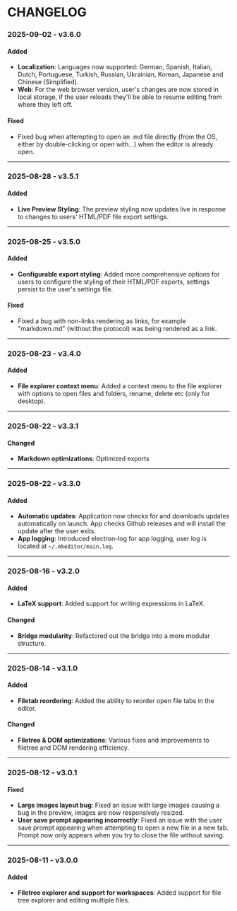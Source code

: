 # CHANGELOG

### 2025-09-02 - v3.6.0


#### Added
- **Localization**: Languages now supported: German, Spanish, Italian, Dutch, Portuguese, Turkish, Russian, Ukrainian, Korean, Japanese and Chinese (Simplified).
- **Web**: For the web browser version, user's changes are now stored in local storage, if the user reloads they'll be able to resume editing from where they left off.

#### Fixed
- Fixed bug when attempting to open an .md file directly (from the OS, either by double-clicking or open with...) when the editor is already open.

---

### 2025-08-28 - v3.5.1

#### Added
- **Live Preview Styling**: The preview styling now updates live in response to changes to users' HTML/PDF file export settings.

---

### 2025-08-25 - v3.5.0

#### Added
- **Configurable export styling**: Added more comprehensive options for users to configure the styling of their HTML/PDF exports, settings persist to the user's settings file.

#### Fixed
- Fixed a bug with non-links rendering as links, for example "markdown.md" (without the protocol) was being rendered as a link.

---

### 2025-08-23 - v3.4.0

#### Added
- **File explorer context menu**: Added a context menu to the file explorer with options to open files and folders, rename, delete etc (only for desktop).

---

### 2025-08-22 - v3.3.1

#### Changed
- **Markdown optimizations**: Optimized exports

---

### 2025-08-22 - v3.3.0

#### Added
- **Automatic updates**: Application now checks for and downloads updates automatically on launch. App checks Github releases and will install the update after the user exits.
- **App logging**: Introduced electron-log for app logging, user log is located at `~/.mkeditor/main.log`.

---

### 2025-08-16 - v3.2.0

#### Added
- **LaTeX support**: Added support for writing expressions in LaTeX.

#### Changed
- **Bridge modularity**: Refactored out the bridge into a more modular structure.

---

### 2025-08-14 - v3.1.0

#### Added
- **Filetab reordering**: Added the ability to reorder open file tabs in the editor.

#### Changed
- **Filetree & DOM optimizations**: Various fixes and improvements to filetree and DOM rendering efficiency.

---

### 2025-08-12 - v3.0.1

#### Fixed
- **Large images layout bug**: Fixed an issue with large images causing a bug in the preview, images are now responsively resized.
- **User save prompt appearing incorrectly**: Fixed an issue with the user save prompt appearing when attempting to open a new file in a new tab. Prompt now only appears when you try to close the file without saving.

---

### 2025-08-11 - v3.0.0

#### Added
- **Filetree explorer and support for workspaces**: Added support for file tree explorer and editing multiple files.